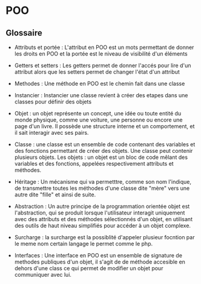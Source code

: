 # POO 

## Glossaire
- Attributs et portée : L'attribut en POO est un mots permettant de donner les droits en POO et la portée est le niveau de visibilité d'un éléments 

- Getters et setters : Les getters permet de donner l'accés pour lire d'un attribut alors que les setters permet de changer l'état d'un attribut

- Methodes : Une méthode en POO est le chemin fait dans une classe 

- Instancier : Instancier une classe revient à créer des etapes dans une classes pour définir des objets 

- Objet : un objet représente un concept, une idée ou toute entité du monde physique, comme une voiture, une personne ou encore une page d'un livre. Il possède une structure interne et un comportement, et il sait interagir avec ses pairs.

- Classe : une classe est un ensemble de code contenant des variables et des fonctions permettant de créer des objets. Une classe peut contenir plusieurs objets. Les objets : un objet est un bloc de code mêlant des variables et des fonctions, appelées respectivement attributs et méthodes. 

- Héritage : Un mécanisme qui va permetttre, comme son nom l'indique, de transmettre toutes les méthodes d'une classe dite "mère" vers une autre dite "fille" et ainsi de suite.

- Abstraction : Un autre principe de la programmation orientée objet est l'abstraction, qui se produit lorsque l'utilisateur interagit uniquement avec des attributs et des méthodes sélectionnés d'un objet, en utilisant des outils de haut niveau simplifiés pour accéder à un objet complexe.

- Surcharge : la surcharge est la possiblité d'appeler plusieur focntion par le meme nom certain langage le permet comme le php.

- Interfaces : Une interface en POO est un ensemble de signature de methodes publiques d'un objet, il s'agit de de méthode accesible en dehors d'une class ce qui permet de modifier un objet pour communiquer avec lui.

